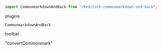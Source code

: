 

```js
import CommonmarkdownAndBack from "ckeditor5-commonmarkdown-and-back";
```

plugins
```
CommonmarkdownAndBack
```

toolbar

"convertCommonmark"
